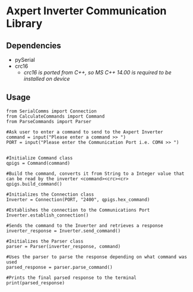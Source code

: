 # Axpert Inverter Communication Library

## Dependencies

- pySerial
- crc16
  - _crc16 is ported from C++, so MS C++ 14.00 is required to be installed on device_

## Usage

```
from SerialComms import Connection
from CalculateCommands import Command
from ParseCommands import Parser

#Ask user to enter a command to send to the Axpert Inverter
command = input("Please enter a command >> ")
PORT = input("Please enter the Communication Port i.e. COM4 >> ")


#Initialize Command class
qpigs = Command(command)

#Build the command, converts it from String to a Integer value that can be read by the inverter <command><crc><cr>
qpigs.build_command()

#Initializes the Connection class
Inverter = Connection(PORT, "2400", qpigs.hex_command)

#Establishes the connection to the Communications Port
Inverter.establish_connection()

#Sends the command to the Inverter and retrieves a response
inverter_response = Inverter.send_command()

#Initializes the Parser class
parser = Parser(inverter_response, command)

#Uses the parser to parse the response depending on what command was used
parsed_response = parser.parse_command()

#Prints the final parsed response to the terminal
print(parsed_response)
```
